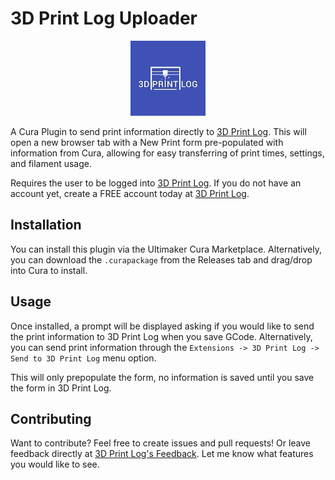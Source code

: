 # 3D Print Log Uploader

<p align="center">
  <img src="3DPrintLog_logo_120px.jpg" alt="3D Print Log Logo">
</p>

A Cura Plugin to send print information directly to [3D Print Log](https://www.3dprintlog.com). This will open a new browser tab with a New Print form pre-populated with information from Cura, allowing for easy transferring of print times, settings, and filament usage.

Requires the user to be logged into [3D Print Log](https://www.3dprintlog.com). If you do not have an account yet, create a FREE account today at [3D Print Log](https://www.3dprintlog.com).

## Installation

You can install this plugin via the Ultimaker Cura Marketplace. Alternatively, you can download the `.curapackage` from the Releases tab and drag/drop into Cura to install.

## Usage

Once installed, a prompt will be displayed asking if you would like to send the print information to 3D Print Log when you save GCode. Alternatively, you can send print information through the `Extensions -> 3D Print Log -> Send to 3D Print Log` menu option.

This will only prepopulate the form, no information is saved until you save the form in 3D Print Log.

## Contributing

Want to contribute? Feel free to create issues and pull requests! Or leave feedback directly at [3D Print Log's Feedback](https://www.3dprintlog.com/feedback). Let me know what features you would like to see.
